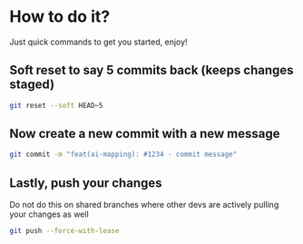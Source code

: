 # How to do it?

Just quick commands to get you started, enjoy!

## Soft reset to say 5 commits back (keeps changes staged)

```bash
git reset --soft HEAD~5
```

## Now create a new commit with a new message

```bash
git commit -m "feat(ai-mapping): #1234 - commit message"
```

## Lastly, push your changes

Do not do this on shared branches where other devs are actively pulling your changes as well

```bash
git push --force-with-lease
```
